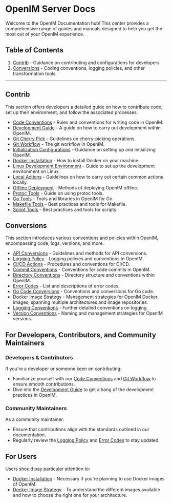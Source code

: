 # OpenIM Server Docs

Welcome to the OpenIM Documentation hub! This center provides a comprehensive range of guides and manuals designed to help you get the most out of your OpenIM experience.

## Table of Contents

1. [Contrib](https://github.com/openimsdk/open-im-server/blob/main/docs/contrib) - Guidance on contributing and configurations for developers
2. [Conversions](https://github.com/openimsdk/open-im-server/blob/main/docs/contrib) - Coding conventions, logging policies, and other transformation tools

------

## Contrib

This section offers developers a detailed guide on how to contribute code, set up their environment, and follow the associated processes.

- [Code Conventions](https://github.com/openimsdk/open-im-server/blob/main/docs/contrib/code-conventions.md) - Rules and conventions for writing code in OpenIM.
- [Development Guide](https://github.com/openimsdk/open-im-server/blob/main/docs/contrib/development.md) - A guide on how to carry out development within OpenIM.
- [Git Cherry Pick](https://github.com/openimsdk/open-im-server/blob/main/docs/contrib/gitcherry-pick.md) - Guidelines on cherry-picking operations.
- [Git Workflow](https://github.com/openimsdk/open-im-server/blob/main/docs/contrib/git-workflow.md) - The git workflow in OpenIM.
- [Initialization Configurations](https://github.com/openimsdk/open-im-server/blob/main/docs/contrib/init-config.md) - Guidance on setting up and initializing OpenIM.
- [Docker Installation](https://github.com/openimsdk/open-im-server/blob/main/docs/contrib/install-docker.md) - How to install Docker on your machine.
- [Linux Development Environment](https://github.com/openimsdk/open-im-server/blob/main/docs/contrib/linux-development.md) - Guide to set up the development environment on Linux.
- [Local Actions](https://github.com/openimsdk/open-im-server/blob/main/docs/contrib/local-actions.md) - Guidelines on how to carry out certain common actions locally.
- [Offline Deployment](https://github.com/openimsdk/open-im-server/blob/main/docs/contrib/offline-deployment.md) - Methods of deploying OpenIM offline.
- [Protoc Tools](https://github.com/openimsdk/open-im-server/blob/main/docs/contrib/protoc-tools.md) - Guide on using protoc tools.
- [Go Tools](https://github.com/openimsdk/open-im-server/blob/main/docs/contrib/util-go.md) - Tools and libraries in OpenIM for Go.
- [Makefile Tools](https://github.com/openimsdk/open-im-server/blob/main/docs/contrib/util-makefile.md) - Best practices and tools for Makefile.
- [Script Tools](https://github.com/openimsdk/open-im-server/blob/main/docs/contrib/util-scripts.md) - Best practices and tools for scripts.

## Conversions

This section introduces various conventions and policies within OpenIM, encompassing code, logs, versions, and more.

- [API Conversions](https://github.com/openimsdk/open-im-server/blob/main/docs/contrib/api.md) - Guidelines and methods for API conversions.
- [Logging Policy](https://github.com/openimsdk/open-im-server/blob/main/docs/contrib/bash-log.md) - Logging policies and conventions in OpenIM.
- [CI/CD Actions](https://github.com/openimsdk/open-im-server/blob/main/docs/contrib/cicd-actions.md) - Procedures and conventions for CI/CD.
- [Commit Conventions](https://github.com/openimsdk/open-im-server/blob/main/docs/contrib/commit.md) - Conventions for code commits in OpenIM.
- [Directory Conventions](https://github.com/openimsdk/open-im-server/blob/main/docs/contrib/directory.md) - Directory structure and conventions within OpenIM.
- [Error Codes](https://github.com/openimsdk/open-im-server/blob/main/docs/contrib/error-code.md) - List and descriptions of error codes.
- [Go Code Conversions](https://github.com/openimsdk/open-im-server/blob/main/docs/contrib/go-code.md) - Conventions and conversions for Go code.
- [Docker Image Strategy](https://github.com/openimsdk/open-im-server/blob/main/docs/contrib/images.md) - Management strategies for OpenIM Docker images, spanning multiple architectures and image repositories.
- [Logging Conventions](https://github.com/openimsdk/open-im-server/blob/main/docs/contrib/logging.md) - Further detailed conventions on logging.
- [Version Conventions](https://github.com/openimsdk/open-im-server/blob/main/docs/contrib/version.md) - Naming and management strategies for OpenIM versions.


## For Developers, Contributors, and Community Maintainers

### Developers & Contributors

If you're a developer or someone keen on contributing:

- Familiarize yourself with our [Code Conventions](https://github.com/openimsdk/open-im-server/blob/main/docs/contrib/code-conventions.md) and [Git Workflow](https://github.com/openimsdk/open-im-server/blob/main/docs/contrib/git-workflow.md) to ensure smooth contributions.
- Dive into the [Development Guide](https://github.com/openimsdk/open-im-server/blob/main/docs/contrib/development.md) to get a hang of the development practices in OpenIM.

### Community Maintainers

As a community maintainer:

- Ensure that contributions align with the standards outlined in our documentation.
- Regularly review the [Logging Policy](https://github.com/openimsdk/open-im-server/blob/main/docs/contrib/bash-log.md) and [Error Codes](https://github.com/openimsdk/open-im-server/blob/main/docs/contrib/error-code.md) to stay updated.

## For Users

Users should pay particular attention to:

- [Docker Installation](https://github.com/openimsdk/open-im-server/blob/main/docs/contrib/install-docker.md) - Necessary if you're planning to use Docker images of OpenIM.
- [Docker Image Strategy](https://github.com/openimsdk/open-im-server/blob/main/docs/contrib/images.md) - To understand the different images available and how to choose the right one for your architecture.